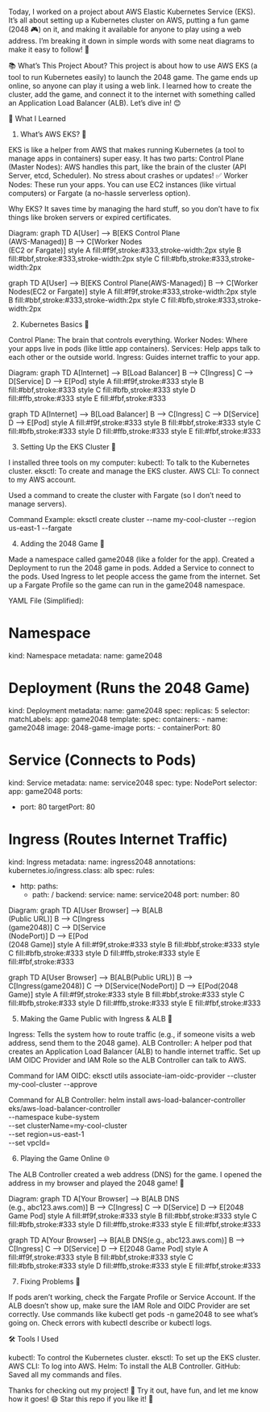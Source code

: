 Today, I worked on a project about AWS Elastic Kubernetes Service (EKS). It’s all about setting up a Kubernetes cluster on AWS, putting a fun game (2048 🎮) on it, and making it available for anyone to play using a web address. I’m breaking it down in simple words with some neat diagrams to make it easy to follow! 🚀

📚 What’s This Project About?
This project is about how to use AWS EKS (a tool to run Kubernetes easily) to launch the 2048 game. The game ends up online, so anyone can play it using a web link. I learned how to create the cluster, add the game, and connect it to the internet with something called an Application Load Balancer (ALB). Let’s dive in! 😊

🌟 What I Learned
1. What’s AWS EKS? 🤗

EKS is like a helper from AWS that makes running Kubernetes (a tool to manage apps in containers) super easy.
It has two parts:
Control Plane (Master Nodes): AWS handles this part, like the brain of the cluster (API Server, etcd, Scheduler). No stress about crashes or updates! ✅
Worker Nodes: These run your apps. You can use EC2 instances (like virtual computers) or Fargate (a no-hassle serverless option).


Why EKS? It saves time by managing the hard stuff, so you don’t have to fix things like broken servers or expired certificates.

Diagram:
graph TD
    A[User] --> B[EKS Control Plane<br>(AWS-Managed)]
    B --> C[Worker Nodes<br>(EC2 or Fargate)]
    style A fill:#f9f,stroke:#333,stroke-width:2px
    style B fill:#bbf,stroke:#333,stroke-width:2px
    style C fill:#bfb,stroke:#333,stroke-width:2px


graph TD
    A[User] --> B[EKS Control Plane(AWS-Managed)]
    B --> C[Worker Nodes(EC2 or Fargate)]
    style A fill:#f9f,stroke:#333,stroke-width:2px
    style B fill:#bbf,stroke:#333,stroke-width:2px
    style C fill:#bfb,stroke:#333,stroke-width:2px


2. Kubernetes Basics 🧩

Control Plane: The brain that controls everything.
Worker Nodes: Where your apps live in pods (like little app containers).
Services: Help apps talk to each other or the outside world.
Ingress: Guides internet traffic to your app.

Diagram:
graph TD
    A[Internet] --> B[Load Balancer]
    B --> C[Ingress]
    C --> D[Service]
    D --> E[Pod]
    style A fill:#f9f,stroke:#333
    style B fill:#bbf,stroke:#333
    style C fill:#bfb,stroke:#333
    style D fill:#ffb,stroke:#333
    style E fill:#fbf,stroke:#333


graph TD
    A[Internet] --> B[Load Balancer]
    B --> C[Ingress]
    C --> D[Service]
    D --> E[Pod]
    style A fill:#f9f,stroke:#333
    style B fill:#bbf,stroke:#333
    style C fill:#bfb,stroke:#333
    style D fill:#ffb,stroke:#333
    style E fill:#fbf,stroke:#333


3. Setting Up the EKS Cluster 🌈

I installed three tools on my computer:
kubectl: To talk to the Kubernetes cluster.
eksctl: To create and manage the EKS cluster.
AWS CLI: To connect to my AWS account.


Used a command to create the cluster with Fargate (so I don’t need to manage servers).

Command Example:
eksctl create cluster --name my-cool-cluster --region us-east-1 --fargate

4. Adding the 2048 Game 🎲

Made a namespace called game2048 (like a folder for the app).
Created a Deployment to run the 2048 game in pods.
Added a Service to connect to the pods.
Used Ingress to let people access the game from the internet.
Set up a Fargate Profile so the game can run in the game2048 namespace.

YAML File (Simplified):
# Namespace
kind: Namespace
metadata:
  name: game2048

# Deployment (Runs the 2048 Game)
kind: Deployment
metadata:
  name: game2048
spec:
  replicas: 5
  selector:
    matchLabels:
      app: game2048
  template:
    spec:
      containers:
      - name: game2048
        image: 2048-game-image
        ports:
        - containerPort: 80

# Service (Connects to Pods)
kind: Service
metadata:
  name: service2048
spec:
  type: NodePort
  selector:
    app: game2048
  ports:
  - port: 80
    targetPort: 80

# Ingress (Routes Internet Traffic)
kind: Ingress
metadata:
  name: ingress2048
  annotations:
    kubernetes.io/ingress.class: alb
spec:
  rules:
  - http:
      paths:
      - path: /
        backend:
          service:
            name: service2048
            port:
              number: 80

Diagram:
graph TD
    A[User Browser] --> B[ALB<br>(Public URL)]
    B --> C[Ingress<br>(game2048)]
    C --> D[Service<br>(NodePort)]
    D --> E[Pod<br>(2048 Game)]
    style A fill:#f9f,stroke:#333
    style B fill:#bbf,stroke:#333
    style C fill:#bfb,stroke:#333
    style D fill:#ffb,stroke:#333
    style E fill:#fbf,stroke:#333


graph TD
    A[User Browser] --> B[ALB(Public URL)]
    B --> C[Ingress(game2048)]
    C --> D[Service(NodePort)]
    D --> E[Pod(2048 Game)]
    style A fill:#f9f,stroke:#333
    style B fill:#bbf,stroke:#333
    style C fill:#bfb,stroke:#333
    style D fill:#ffb,stroke:#333
    style E fill:#fbf,stroke:#333


5. Making the Game Public with Ingress & ALB 🚀

Ingress: Tells the system how to route traffic (e.g., if someone visits a web address, send them to the 2048 game).
ALB Controller: A helper pod that creates an Application Load Balancer (ALB) to handle internet traffic.
Set up IAM OIDC Provider and IAM Role so the ALB Controller can talk to AWS.

Command for IAM OIDC:
eksctl utils associate-iam-oidc-provider --cluster my-cool-cluster --approve

Command for ALB Controller:
helm install aws-load-balancer-controller eks/aws-load-balancer-controller \
  --namespace kube-system \
  --set clusterName=my-cool-cluster \
  --set region=us-east-1 \
  --set vpcId=<your-vpc-id>

6. Playing the Game Online 🌐

The ALB Controller created a web address (DNS) for the game.
I opened the address in my browser and played the 2048 game! 🎉

Diagram:
graph TD
    A[Your Browser] --> B[ALB DNS<br>(e.g., abc123.aws.com)]
    B --> C[Ingress]
    C --> D[Service]
    D --> E[2048 Game Pod]
    style A fill:#f9f,stroke:#333
    style B fill:#bbf,stroke:#333
    style C fill:#bfb,stroke:#333
    style D fill:#ffb,stroke:#333
    style E fill:#fbf,stroke:#333


graph TD
    A[Your Browser] --> B[ALB DNS(e.g., abc123.aws.com)]
    B --> C[Ingress]
    C --> D[Service]
    D --> E[2048 Game Pod]
    style A fill:#f9f,stroke:#333
    style B fill:#bbf,stroke:#333
    style C fill:#bfb,stroke:#333
    style D fill:#ffb,stroke:#333
    style E fill:#fbf,stroke:#333


7. Fixing Problems 🔧

If pods aren’t working, check the Fargate Profile or Service Account.
If the ALB doesn’t show up, make sure the IAM Role and OIDC Provider are set correctly.
Use commands like kubectl get pods -n game2048 to see what’s going on.
Check errors with kubectl describe or kubectl logs.


🛠️ Tools I Used

kubectl: To control the Kubernetes cluster.
eksctl: To set up the EKS cluster.
AWS CLI: To log into AWS.
Helm: To install the ALB Controller.
GitHub: Saved all my commands and files.


Thanks for checking out my project! 🎉 Try it out, have fun, and let me know how it goes! 😄 Star this repo if you like it! 🌟

